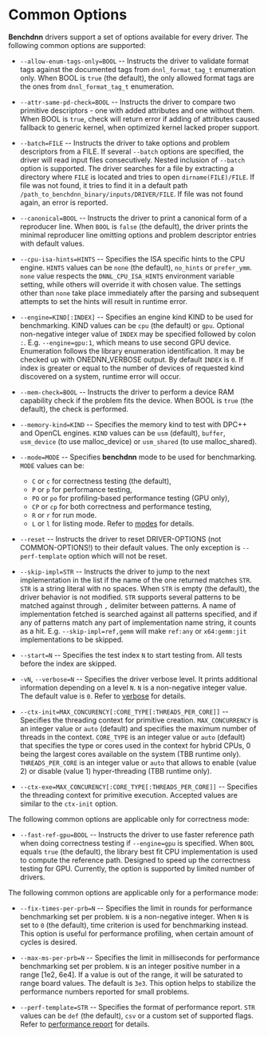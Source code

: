 # Common Options

**Benchdnn** drivers support a set of options available for every driver.
The following common options are supported:

* `--allow-enum-tags-only=BOOL` -- Instructs the driver to validate format tags
  against the documented tags from `dnnl_format_tag_t` enumeration only.  When
  BOOL is `true` (the default), the only allowed format tags are the ones from
  `dnnl_format_tag_t` enumeration.

* `--attr-same-pd-check=BOOL` -- Instructs the driver to compare two primitive
  descriptors - one with added attributes and one without them. When BOOL is
  `true`, check will return error if adding of attributes caused fallback to
  generic kernel, when optimized kernel lacked proper support.

* `--batch=FILE` -- Instructs the driver to take options and problem descriptors
  from a FILE. If several `--batch` options are specified, the driver will read
  input files consecutively. Nested inclusion of `--batch` option is supported.
  The driver searches for a file by extracting a directory where `FILE` is
  located and tries to open `dirname(FILE)/FILE`. If file was not found, it
  tries to find it in a default path
  `/path_to_benchdnn_binary/inputs/DRIVER/FILE`. If file was not found again, an
  error is reported.

* `--canonical=BOOL` -- Instructs the driver to print a canonical form of a
  reproducer line. When `BOOL` is `false` (the default), the driver prints the
  minimal reproducer line omitting options and problem descriptor entries with
  default values.

* `--cpu-isa-hints=HINTS` -- Specifies the ISA specific hints to the CPU engine.
  `HINTS` values can be `none` (the default), `no_hints` or `prefer_ymm`. `none`
  value respects the `DNNL_CPU_ISA_HINTS` environment variable setting, while
  others will override it with chosen value. The settings other than `none` take
  place immediately after the parsing and subsequent attempts to set the hints
  will result in runtime error.

* `--engine=KIND[:INDEX]` -- Specifies an engine kind KIND to be used for
  benchmarking. KIND values can be `cpu` (the default) or `gpu`. Optional
  non-negative integer value of `INDEX` may be specified followed by colon `:`.
  E.g. `--engine=gpu:1`, which means to use second GPU device. Enumeration
  follows the library enumeration identification. It may be checked up with
  ONEDNN_VERBOSE output. By default `INDEX` is `0`. If index is greater or equal
  to the number of devices of requested kind discovered on a system, runtime
  error will occur.

* `--mem-check=BOOL` -- Instructs the driver to perform a device RAM capability
  check if the problem fits the device. When BOOL is `true` (the default), the
  check is performed.

* `--memory-kind=KIND` -- Specifies the memory kind to test with DPC++ and
  OpenCL engines. `KIND` values can be `usm` (default), `buffer`, `usm_device`
  (to use malloc_device) or `usm_shared` (to use malloc_shared).

* `--mode=MODE` -- Specifies **benchdnn** mode to be used for benchmarking.
  `MODE` values can be:
    - `C` or `c` for correctness testing (the default),
    - `P` or `p` for performance testing,
    - `PO` or `po` for profiling-based performance testing (GPU only),
    - `CP` or `cp` for both correctness and performance testing,
    - `R` or `r` for run mode.
    - `L` or `l` for listing mode.
  Refer to [modes](benchdnn_general_info.md) for details.

* `--reset` -- Instructs the driver to reset DRIVER-OPTIONS (not
  COMMON-OPTIONS!) to their default values. The only exception is
  `--perf-template` option which will not be reset.

* `--skip-impl=STR` -- Instructs the driver to jump to the next implementation
  in the list if the name of the one returned matches `STR`. `STR` is a string
  literal with no spaces. When `STR` is empty (the default), the driver behavior
  is not modified. `STR` supports several patterns to be matched against through
  `,` delimiter between patterns. A name of implementation fetched is searched
  against all patterns specified, and if any of patterns match any part of
  implementation name string, it counts as a hit. E.g. `--skip-impl=ref,gemm`
  will make `ref:any` or `x64:gemm:jit` implementations to be skipped.

* `--start=N` -- Specifies the test index `N` to start testing from. All tests
  before the index are skipped.

* `-vN`, `--verbose=N` -- Specifies the driver verbose level. It prints
  additional information depending on a level `N`. `N` is a non-negative integer
  value. The default value is `0`. Refer to [verbose](knobs_verbose.md) for
  details.

* `--ctx-init=MAX_CONCURENCY[:CORE_TYPE[:THREADS_PER_CORE]]` --
  Specifies the threading context for primitive creation.
  `MAX_CONCURRENCY` is an integer value or `auto` (default) and
  specifies the maximum number of threads in the context.
  `CORE_TYPE` is an integer value or `auto` (default) that specifies the
  type or cores used in the context for hybrid CPUs, 0 being the
  largest cores available on the system (TBB runtime only).
  `THREADS_PER_CORE` is an integer value or `auto` that allows to
  enable (value 2) or disable (value 1) hyper-threading (TBB runtime only).

* `--ctx-exe=MAX_CONCURENCY[:CORE_TYPE[:THREADS_PER_CORE]]` --
  Specifies the threading context for primitive execution.
  Accepted values are similar to the `ctx-init` option.


The following common options are applicable only for correctness mode:

* `--fast-ref-gpu=BOOL` -- Instructs the driver to use faster reference path
  when doing correctness testing if `--engine=gpu` is specified. When `BOOL`
  equals `true` (the default), the library best fit CPU implementation is used
  to compute the reference path. Designed to speed up the correctness testing
  for GPU. Currently, the option is supported by limited number of drivers.

The following common options are applicable only for a performance mode:

* `--fix-times-per-prb=N` -- Specifies the limit in rounds for performance
  benchmarking set per problem. `N` is a non-negative integer. When `N` is set
  to `0` (the default), time criterion is used for benchmarking instead. This
  option is useful for performance profiling, when certain amount of cycles is
  desired.

* `--max-ms-per-prb=N` -- Specifies the limit in milliseconds for performance
  benchmarking set per problem. `N` is an integer positive number in a range
  [1e2, 6e4]. If a value is out of the range, it will be saturated to range
  board values. The default is `3e3`. This option helps to stabilize the
  performance numbers reported for small problems.

* `--perf-template=STR` -- Specifies the format of performance report. `STR`
  values can be `def` (the default), `csv` or a custom set of supported flags.
  Refer to [performance report](knobs_perf_report.md) for details.
